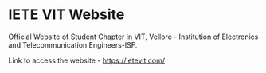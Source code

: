 # IETE VIT Website

Official Website of Student Chapter in VIT, Vellore - Institution of Electronics and Telecommunication Engineers-ISF.

Link to access the website - https://ietevit.com/
